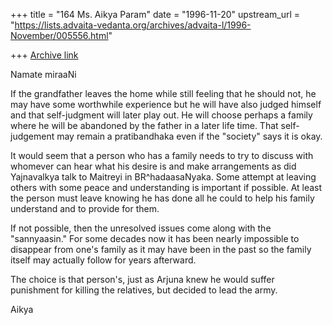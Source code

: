 +++
title = "164 Ms. Aikya Param"
date = "1996-11-20"
upstream_url = "https://lists.advaita-vedanta.org/archives/advaita-l/1996-November/005556.html"

+++
[Archive link](https://lists.advaita-vedanta.org/archives/advaita-l/1996-November/005556.html)

Namate miraaNi

If the grandfather leaves the home while still feeling
that he should not, he may have some worthwhile
experience but he will have also judged himself and
that self-judgment will later play out.  He will choose
perhaps a family where he will be abandoned by the
father in a later life time.  That self-judgement may
remain a pratibandhaka even if the "society" says it
is okay.

It would seem that a person who has a family needs to
try to discuss with whomever can hear what his desire
is and make arrangements as did Yajnavalkya talk
to Maitreyi in BR^hadaasaNyaka.  Some attempt at
leaving others with some peace and understanding
is important if possible. At least the person must leave
knowing he has done all he could to help his family
understand and to provide for them.

 If not possible, then the unresolved issues come
along with the "sannyaasin."  For some decades
now it has been nearly impossible to disappear
from one's family as it may have been in the past
so the family itself may actually follow for years
afterward.

The choice is that person's, just as
Arjuna knew he would suffer punishment for
killing the relatives, but decided to lead the army.


Aikya

